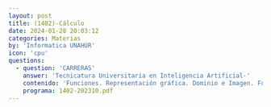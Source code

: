 ```yaml
---
layout: post
title: (1402)-Cálculo
date: 2024-01-28 20:03:12
categories: Materias
by: 'Informatica UNAHUR'
icon: 'cpu'
questions:
  - question: 'CARRERAS'
    answer: 'Tecnicatura Universitaria en Inteligencia Artificial-'
    contenido: 'Funciones. Representación gráfica. Dominio e Imagen. Funciones polinomiales, racionales, exponenciales, logarítmicas, trigonométricas. Función inversa. Composición de funciones. Límite. Continuidad. Derivada. Aplicaciones del teorema del valor medio. Regla de L´Hôpital. Estudio completo de funciones. Optimización de problemas.'
    programa: 1402-202310.pdf
---
```

